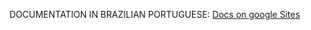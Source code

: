 
DOCUMENTATION IN BRAZILIAN PORTUGUESE:
<a href="https://sites.google.com/view/documentaogpo/">Docs on google Sites</a>
